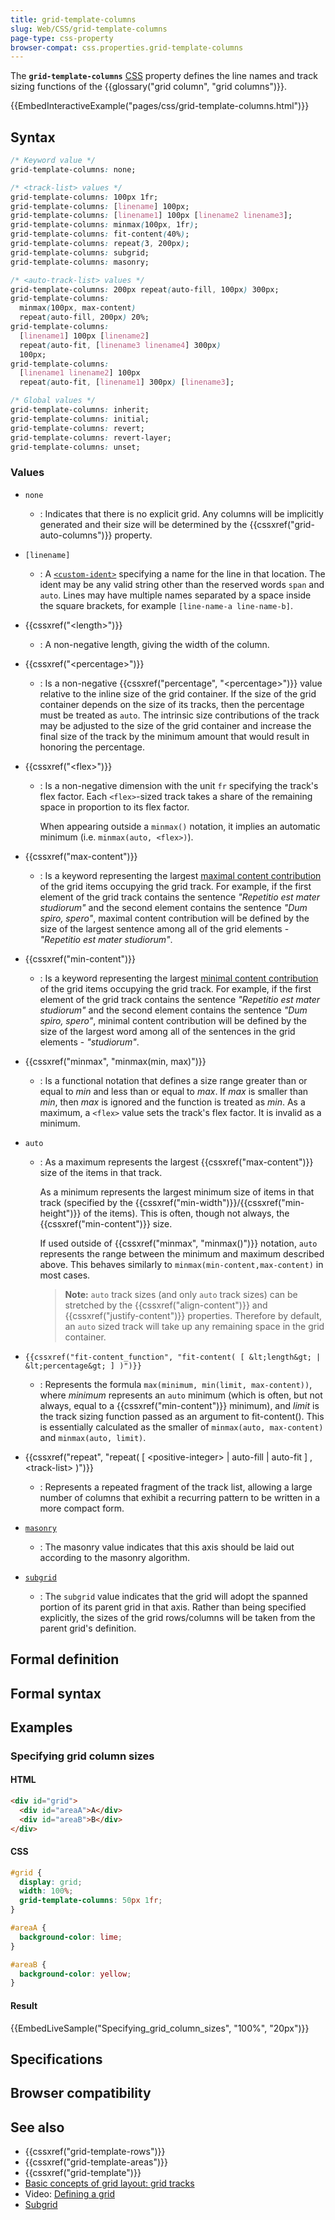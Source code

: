 ```yaml
---
title: grid-template-columns
slug: Web/CSS/grid-template-columns
page-type: css-property
browser-compat: css.properties.grid-template-columns
---
```




The **`grid-template-columns`** [CSS](/Web/CSS) property defines the line names and track sizing functions of the {{glossary("grid column", "grid columns")}}.

{{EmbedInteractiveExample("pages/css/grid-template-columns.html")}}

## Syntax

```css
/* Keyword value */
grid-template-columns: none;

/* <track-list> values */
grid-template-columns: 100px 1fr;
grid-template-columns: [linename] 100px;
grid-template-columns: [linename1] 100px [linename2 linename3];
grid-template-columns: minmax(100px, 1fr);
grid-template-columns: fit-content(40%);
grid-template-columns: repeat(3, 200px);
grid-template-columns: subgrid;
grid-template-columns: masonry;

/* <auto-track-list> values */
grid-template-columns: 200px repeat(auto-fill, 100px) 300px;
grid-template-columns:
  minmax(100px, max-content)
  repeat(auto-fill, 200px) 20%;
grid-template-columns:
  [linename1] 100px [linename2]
  repeat(auto-fit, [linename3 linename4] 300px)
  100px;
grid-template-columns:
  [linename1 linename2] 100px
  repeat(auto-fit, [linename1] 300px) [linename3];

/* Global values */
grid-template-columns: inherit;
grid-template-columns: initial;
grid-template-columns: revert;
grid-template-columns: revert-layer;
grid-template-columns: unset;
```

### Values

- `none`
  - : Indicates that there is no explicit grid. Any columns will be implicitly generated and their size will be determined by the {{cssxref("grid-auto-columns")}} property.
- `[linename]`
  - : A [`<custom-ident>`](/Web/CSS/custom-ident) specifying a name for the line in that location. The ident may be any valid string other than the reserved words `span` and `auto`. Lines may have multiple names separated by a space inside the square brackets, for example `[line-name-a line-name-b]`.
- {{cssxref("&lt;length&gt;")}}
  - : A non-negative length, giving the width of the column.
- {{cssxref("&lt;percentage&gt;")}}
  - : Is a non-negative {{cssxref("percentage", "&lt;percentage&gt;")}} value relative to the inline size of the grid container. If the size of the grid container depends on the size of its tracks, then the percentage must be treated as `auto`.
    The intrinsic size contributions of the track may be adjusted to the size of the grid container and increase the final size of the track by the minimum amount that would result in honoring the percentage.
- {{cssxref("&lt;flex&gt;")}}

  - : Is a non-negative dimension with the unit `fr` specifying the track's flex factor. Each `<flex>`-sized track takes a share of the remaining space in proportion to its flex factor.

    When appearing outside a `minmax()` notation, it implies an automatic minimum (i.e. `minmax(auto, <flex>)`).

- {{cssxref("max-content")}}
  - : Is a keyword representing the largest [maximal content contribution](https://www.w3.org/TR/css-sizing-3/#max-content) of the grid items occupying the grid track. For example, if the first element of the grid track contains the sentence _"Repetitio est mater studiorum"_ and the second element contains the sentence _"Dum spiro, spero"_, maximal content contribution will be defined by the size of the largest sentence among all of the grid elements - _"Repetitio est mater studiorum"_.
- {{cssxref("min-content")}}
  - : Is a keyword representing the largest [minimal content contribution](https://www.w3.org/TR/css-sizing-3/#min-content) of the grid items occupying the grid track. For example, if the first element of the grid track contains the sentence _"Repetitio est mater studiorum"_ and the second element contains the sentence _"Dum spiro, spero"_, minimal content contribution will be defined by the size of the largest word among all of the sentences in the grid elements - _"studiorum"_.
- {{cssxref("minmax", "minmax(min, max)")}}
  - : Is a functional notation that defines a size range greater than or equal to _min_ and less than or equal to _max_. If _max_ is smaller than _min_, then _max_ is ignored and the function is treated as _min_. As a maximum, a `<flex>` value sets the track's flex factor. It is invalid as a minimum.
- `auto`

  - : As a maximum represents the largest {{cssxref("max-content")}} size of the items in that track.

    As a minimum represents the largest minimum size of items in that track (specified by the {{cssxref("min-width")}}/{{cssxref("min-height")}} of the items). This is often, though not always, the {{cssxref("min-content")}} size.

    If used outside of {{cssxref("minmax", "minmax()")}} notation, `auto` represents the range between the minimum and maximum described above. This behaves similarly to `minmax(min-content,max-content)` in most cases.

    > **Note:** `auto` track sizes (and only `auto` track sizes) can be stretched by the {{cssxref("align-content")}} and {{cssxref("justify-content")}} properties. Therefore by default, an `auto` sized track will take up any remaining space in the grid container.

- `{{cssxref("fit-content_function", "fit-content( [ &lt;length&gt; | &lt;percentage&gt; ] )")}}`
  - : Represents the formula `max(minimum, min(limit, max-content))`, where _minimum_ represents an `auto` minimum (which is often, but not always, equal to a {{cssxref("min-content")}} minimum), and _limit_ is the track sizing function passed as an argument to fit-content(). This is essentially calculated as the smaller of `minmax(auto, max-content)` and `minmax(auto, limit)`.
- {{cssxref("repeat", "repeat( [ &lt;positive-integer&gt; | auto-fill | auto-fit ] , &lt;track-list&gt; )")}}
  - : Represents a repeated fragment of the track list, allowing a large number of columns that exhibit a recurring pattern to be written in a more compact form.
- [`masonry`](/Web/CSS/CSS_grid_layout/Masonry_layout)
  - : The masonry value indicates that this axis should be laid out according to the masonry algorithm.
- [`subgrid`](/Web/CSS/CSS_grid_layout/Subgrid)
  - : The `subgrid` value indicates that the grid will adopt the spanned portion of its parent grid in that axis. Rather than being specified explicitly, the sizes of the grid rows/columns will be taken from the parent grid's definition.

## Formal definition



## Formal syntax



## Examples

### Specifying grid column sizes

#### HTML

```html
<div id="grid">
  <div id="areaA">A</div>
  <div id="areaB">B</div>
</div>
```

#### CSS

```css
#grid {
  display: grid;
  width: 100%;
  grid-template-columns: 50px 1fr;
}

#areaA {
  background-color: lime;
}

#areaB {
  background-color: yellow;
}
```

#### Result

{{EmbedLiveSample("Specifying_grid_column_sizes", "100%", "20px")}}

## Specifications



## Browser compatibility



## See also

- {{cssxref("grid-template-rows")}}
- {{cssxref("grid-template-areas")}}
- {{cssxref("grid-template")}}
- [Basic concepts of grid layout: grid tracks](/Web/CSS/CSS_grid_layout/Basic_concepts_of_grid_layout#grid_tracks)
- Video: [Defining a grid](https://gridbyexample.com/video/series-define-a-grid/)
- [Subgrid](/Web/CSS/CSS_grid_layout/Subgrid)
